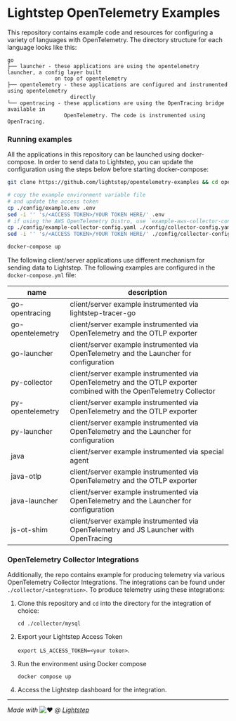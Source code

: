# Lightstep OpenTelemetry Examples

This repository contains example code and resources for configuring a variety of languages with OpenTelemetry. The directory structure for each language looks like this:

```
go
├── launcher - these applications are using the opentelemetry launcher, a config layer built
               on top of opentelemetry
├── opentelemetry - these applications are configured and instrumented using opentelemetry
                    directly
└── opentracing - these applications are using the OpenTracing bridge available in
                  OpenTelemetry. The code is instrumented using OpenTracing.
```

### Running examples

All the applications in this repository can be launched using docker-compose. In order to send data to Lightstep, you can update the configuration using the steps below before starting docker-compose:

```bash
git clone https://github.com/lightstep/opentelemetry-examples && cd opentelemetry-examples

# copy the example environment variable file
# and update the access token
cp ./config/example.env .env
sed -i '' 's/<ACCESS TOKEN>/YOUR TOKEN HERE/' .env
# if using the AWS OpenTelemetry Distro, use `example-aws-collector-config.yaml`
cp ./config/example-collector-config.yaml ./config/collector-config.yaml
sed -i '' 's/<ACCESS TOKEN>/YOUR TOKEN HERE/' ./config/collector-config.yaml

docker-compose up
```

The following client/server applications use different mechanism for sending data to Lightstep. The following examples are configured in the `docker-compose.yml` file:

| name             | description                                                  |
| ---------------- | ------------------------------------------------------------ |
| go-opentracing   | client/server example instrumented via lightstep-tracer-go   |
| go-opentelemetry | client/server example instrumented via OpenTelemetry and the OTLP exporter |
| go-launcher      | client/server example instrumented via OpenTelemetry and the Launcher for configuration |
| py-collector     | client/server example instrumented via OpenTelemetry and the OTLP exporter combined with the OpenTelemetry Collector |
| py-opentelemetry | client/server example instrumented via OpenTelemetry and the OTLP exporter |
| py-launcher      | client/server example instrumented via OpenTelemetry and the Launcher for configuration |
| java             | client/server example instrumented via special agent         |
| java-otlp        | client/server example instrumented via OpenTelemetry and the OTLP exporter |
| java-launcher    | client/server example instrumented via OpenTelemetry and the Launcher for configuration |
| js-ot-shim       | client/server example instrumented via OpenTelemetry and JS Launcher with OpenTracing |

### OpenTelemetry Collector Integrations

Additionally, the repo contains example for producing telemetry via various OpenTelemetry Collector Integrations. The integrations can be found under `./collector/<integration>`. To produce telemetry using these integrations:

1. Clone this repository and `cd` into the directory for the integration of choice:

    `cd ./collector/mysql`

2. Export your Lightstep Access Token

    `export LS_ACCESS_TOKEN=<your token>`.

3. Run the environment using Docker compose

    `docker compose up`

4. Access the Lightstep dashboard for the integration.

------

*Made with* ![:heart:](https://a.slack-edge.com/production-standard-emoji-assets/10.2/apple-medium/2764-fe0f.png) *@ [Lightstep](http://lightstep.com/)*